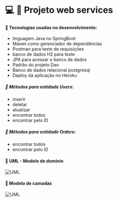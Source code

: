 # :computer: :pushpin: Projeto web services


#### :small_blue_diamond: Tecnologias usadas no desenvolvimento:
- linguagem Java no SpringBoot
- Maven como gerenciador de dependências
- Postman para teste de requisições
- banco de dados H2 para teste
- JPA para acessar o banco de dados
- Padrão do projeto Dao
- Banco de dados relacional postgresql
- Deploy da aplicação no Heroku

##### :small_blue_diamond: Métodos para entidade Users:
- inserir
- deletar
- atualizar
- encontrar todos
- encontrar pelo ID

##### :small_blue_diamond: Métodos para entidade Orders:
- encontrar todos
- encontrar pelo ID

#### :small_blue_diamond: UML - Modelo de domínio
![UML](https://github.com/anna104016/Projeto-web-services/blob/main/weservices-uml.PNG)

#### :small_blue_diamond: Modelo de camadas
![UML](https://github.com/anna104016/html/blob/main/estrutura%20de%20camadas01.png)
